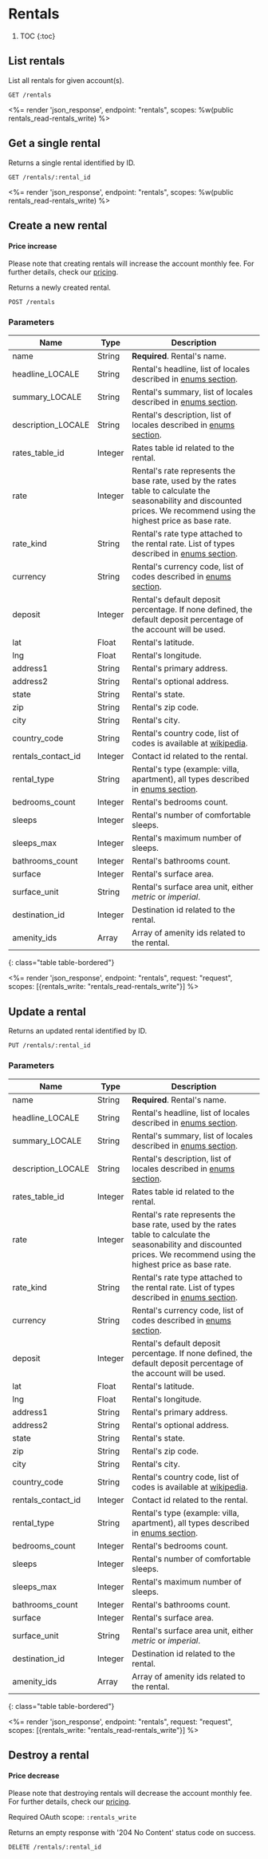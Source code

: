 # Rentals

1. TOC
{:toc}

## List rentals

List all rentals for given account(s).

~~~
GET /rentals
~~~

<%= render 'json_response', endpoint: "rentals",
  scopes: %w(public rentals_read-rentals_write) %>

## Get a single rental

Returns a single rental identified by ID.

~~~
GET /rentals/:rental_id
~~~

<%= render 'json_response', endpoint: "rentals",
  scopes: %w(public rentals_read-rentals_write) %>

## Create a new rental

<div class="callout callout-warning">
  <h4>Price increase</h4>
  Please note that creating rentals will increase the account monthly fee. For further details, check our <a href="http://www.bookingsync.com/pricing">pricing</a>.
</div>

Returns a newly created rental.

~~~~
POST /rentals
~~~~

### Parameters

Name                            | Type     | Description
--------------------------------|----------|------------
name                            | String   | **Required**. Rental's name.
headline_LOCALE                 | String   | Rental's headline, list of locales described in [enums section](/reference/enums#locales).
summary_LOCALE                  | String   | Rental's summary, list of locales described in [enums section](/reference/enums#locales).
description_LOCALE              | String   | Rental's description, list of locales described in [enums section](/reference/enums#locales).
rates_table_id                  | Integer  | Rates table id related to the rental.
rate                            | Integer  | Rental's rate represents the base rate, used by the rates table to calculate the seasonability and discounted prices. We recommend using the highest price as base rate.
rate_kind                       | String   | Rental's rate type attached to the rental rate. List of types described in [enums section](/reference/enums#rates-types).
currency                        | String   | Rental's currency code, list of codes described in [enums section](/reference/enums#currencies).
deposit                         | Integer  | Rental's default deposit percentage. If none defined, the default deposit percentage of the account will be used.
lat                             | Float    | Rental's latitude.
lng                             | Float    | Rental's longitude.
address1                        | String   | Rental's primary address.
address2                        | String   | Rental's optional address.
state                           | String   | Rental's state.
zip                             | String   | Rental's zip code.
city                            | String   | Rental's city.
country_code                    | String   | Rental's country code, list of codes is available at [wikipedia](http://en.wikipedia.org/wiki/ISO_3166-1_alpha-2#Officially_assigned_code_elements).
rentals_contact_id              | Integer  | Contact id related to the rental.
rental_type                     | String   | Rental's type (example: villa, apartment), all types described in [enums section](/reference/enums#rental-types).
bedrooms_count                  | Integer  | Rental's bedrooms count.
sleeps                          | Integer  | Rental's number of comfortable sleeps.
sleeps_max                      | Integer  | Rental's maximum number of sleeps.
bathrooms_count                 | Integer  | Rental's bathrooms count.
surface                         | Integer  | Rental's surface area.
surface_unit                    | String   | Rental's surface area unit, either <i>metric</i> or <i>imperial</i>.
destination_id                  | Integer  | Destination id related to the rental.
amenity_ids                     | Array    | Array of amenity ids related to the rental.
{: class="table table-bordered"}

<%= render 'json_response', endpoint: "rentals", request: "request",
  scopes: [{rentals_write: "rentals_read-rentals_write"}] %>

## Update a rental

Returns an updated rental identified by ID.

~~~
PUT /rentals/:rental_id
~~~

### Parameters

Name                            | Type     | Description
--------------------------------|----------|------------
name                            | String   | **Required**. Rental's name.
headline_LOCALE                 | String   | Rental's headline, list of locales described in [enums section](/reference/enums#locales).
summary_LOCALE                  | String   | Rental's summary, list of locales described in [enums section](/reference/enums#locales).
description_LOCALE              | String   | Rental's description, list of locales described in [enums section](/reference/enums#locales).
rates_table_id                  | Integer  | Rates table id related to the rental.
rate                            | Integer  | Rental's rate represents the base rate, used by the rates table to calculate the seasonability and discounted prices. We recommend using the highest price as base rate.
rate_kind                       | String   | Rental's rate type attached to the rental rate. List of types described in [enums section](/reference/enums#rates-types).
currency                        | String   | Rental's currency code, list of codes described in [enums section](/reference/enums#currencies).
deposit                         | Integer  | Rental's default deposit percentage. If none defined, the default deposit percentage of the account will be used.
lat                             | Float    | Rental's latitude.
lng                             | Float    | Rental's longitude.
address1                        | String   | Rental's primary address.
address2                        | String   | Rental's optional address.
state                           | String   | Rental's state.
zip                             | String   | Rental's zip code.
city                            | String   | Rental's city.
country_code                    | String   | Rental's country code, list of codes is available at [wikipedia](http://en.wikipedia.org/wiki/ISO_3166-1_alpha-2#Officially_assigned_code_elements).
rentals_contact_id              | Integer  | Contact id related to the rental.
rental_type                     | String   | Rental's type (example: villa, apartment), all types described in [enums section](/reference/enums#rental-types).
bedrooms_count                  | Integer  | Rental's bedrooms count.
sleeps                          | Integer  | Rental's number of comfortable sleeps.
sleeps_max                      | Integer  | Rental's maximum number of sleeps.
bathrooms_count                 | Integer  | Rental's bathrooms count.
surface                         | Integer  | Rental's surface area.
surface_unit                    | String   | Rental's surface area unit, either <i>metric</i> or <i>imperial</i>.
destination_id                  | Integer  | Destination id related to the rental.
amenity_ids                     | Array    | Array of amenity ids related to the rental.
{: class="table table-bordered"}

<%= render 'json_response', endpoint: "rentals", request: "request",
  scopes: [{rentals_write: "rentals_read-rentals_write"}] %>

## Destroy a rental

<div class="callout callout-info">
  <h4>Price decrease</h4>
  Please note that destroying rentals will decrease the account monthly fee. For further details, check our <a href="http://www.bookingsync.com/pricing">pricing</a>.
</div>

Required OAuth scope: `:rentals_write`

Returns an empty response with '204 No Content' status code on success.

~~~~~~
DELETE /rentals/:rental_id
~~~~~~
